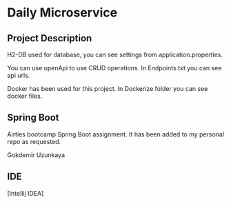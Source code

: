# Daily Microservice

## Project Description

H2-DB used for database, you can see settings from application.properties.

You can use openApi to use CRUD operations. In Endpoints.txt you can see api urls.

Docker has been used for this project. In Dockerize folder you can see docker files.

## Spring Boot

Airties bootcamp Spring Boot assignment. It has been added to my personal repo as requested.

Gokdemir Uzunkaya

## IDE
[Intellij IDEA]
